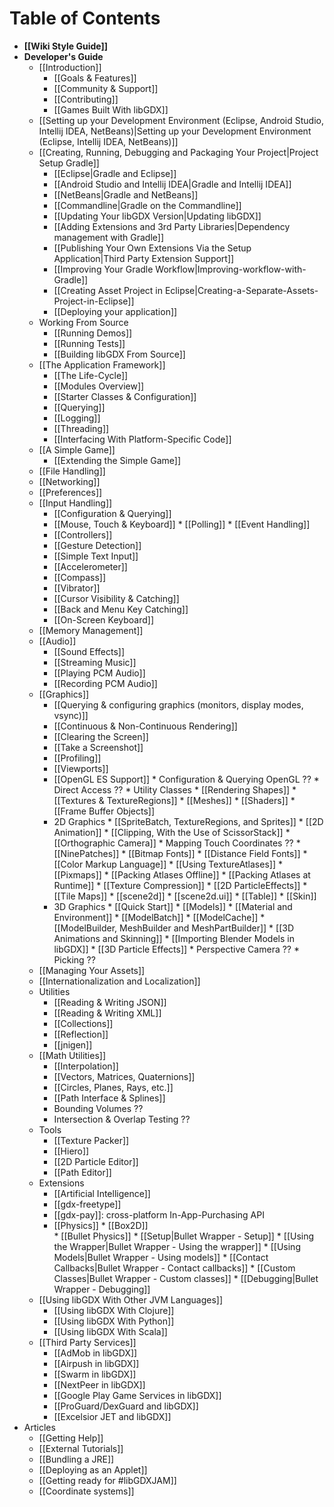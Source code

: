 # Table of Contents
  * **[[Wiki Style Guide]]**
  * **Developer's Guide**
    * [[Introduction]]
      * [[Goals & Features]]
      * [[Community & Support]]
      * [[Contributing]]
      * [[Games Built With libGDX]]
    * [[Setting up your Development Environment (Eclipse, Android Studio, Intellij IDEA,  NetBeans)|Setting up your Development Environment (Eclipse, Intellij IDEA, NetBeans)]]
    * [[Creating, Running, Debugging and Packaging Your Project|Project Setup Gradle]]
      * [[Eclipse|Gradle and Eclipse]]
      * [[Android Studio and Intellij IDEA|Gradle and Intellij IDEA]]
      * [[NetBeans|Gradle and NetBeans]]
      * [[Commandline|Gradle on the Commandline]]
      * [[Updating Your libGDX Version|Updating libGDX]]
      * [[Adding Extensions and 3rd Party Libraries|Dependency management with Gradle]]
      * [[Publishing Your Own Extensions Via the Setup Application|Third Party Extension Support]] 
      * [[Improving Your Gradle Workflow|Improving-workflow-with-Gradle]]
      * [[Creating Asset Project in Eclipse|Creating-a-Separate-Assets-Project-in-Eclipse]] 
      * [[Deploying your application]]
    * Working From Source
      * [[Running Demos]]
      * [[Running Tests]]
      * [[Building libGDX From Source]]
    * [[The Application Framework]]
      * [[The Life-Cycle]]
      * [[Modules Overview]]
      * [[Starter Classes & Configuration]]
      * [[Querying]]
      * [[Logging]]
      * [[Threading]]
      * [[Interfacing With Platform-Specific Code]]
    * [[A Simple Game]]
      * [[Extending the Simple Game]]
    * [[File Handling]]
    * [[Networking]]
    * [[Preferences]]
    * [[Input Handling]]
      * [[Configuration & Querying]]
      * [[Mouse, Touch & Keyboard]]
            * [[Polling]]
            * [[Event Handling]]
      * [[Controllers]]
      * [[Gesture Detection]]
      * [[Simple Text Input]]
      * [[Accelerometer]]
      * [[Compass]]
      * [[Vibrator]]
      * [[Cursor Visibility & Catching]]
      * [[Back and Menu Key Catching]]
      * [[On-Screen Keyboard]]
    * [[Memory Management]]
    * [[Audio]]
      * [[Sound Effects]]
      * [[Streaming Music]]
      * [[Playing PCM Audio]]
      * [[Recording PCM Audio]]
    * [[Graphics]]
      * [[Querying & configuring graphics (monitors, display modes, vsync)]]
      * [[Continuous & Non-Continuous Rendering]]
      * [[Clearing the Screen]]
      * [[Take a Screenshot]]
      * [[Profiling]]
      * [[Viewports]]
      * [[OpenGL ES Support]]
            * Configuration & Querying OpenGL ??
            * Direct Access ??
            * Utility Classes
              * [[Rendering Shapes]]
              * [[Textures & TextureRegions]]
              * [[Meshes]]
              * [[Shaders]]
              * [[Frame Buffer Objects]]
      * 2D Graphics
            * [[SpriteBatch, TextureRegions, and Sprites]]
            * [[2D Animation]]
            * [[Clipping, With the Use of ScissorStack]]
            * [[Orthographic Camera]]
            * Mapping Touch Coordinates ??
            * [[NinePatches]]
            * [[Bitmap Fonts]]
              * [[Distance Field Fonts]]
              * [[Color Markup Language]]
            * [[Using TextureAtlases]]
            * [[Pixmaps]]
            * [[Packing Atlases Offline]]
            * [[Packing Atlases at Runtime]]
            * [[Texture Compression]]
            * [[2D ParticleEffects]]
            * [[Tile Maps]]
            * [[scene2d]]
              * [[scene2d.ui]]
                  * [[Table]]
              * [[Skin]]
      * 3D Graphics
            * [[Quick Start]]
            * [[Models]]
            * [[Material and Environment]]
            * [[ModelBatch]]
            * [[ModelCache]]
            * [[ModelBuilder, MeshBuilder and MeshPartBuilder]]
            * [[3D Animations and Skinning]]
            * [[Importing Blender Models in libGDX]]
            * [[3D Particle Effects]]
            * Perspective Camera ??
            * Picking ??
    * [[Managing Your Assets]]
    * [[Internationalization and Localization]]
    * Utilities
      * [[Reading & Writing JSON]]
      * [[Reading & Writing XML]]
      * [[Collections]]
      * [[Reflection]]
      * [[jnigen]]
    * [[Math Utilities]]
      * [[Interpolation]]
      * [[Vectors, Matrices, Quaternions]]
      * [[Circles, Planes, Rays, etc.]]
      * [[Path Interface & Splines]]
      * Bounding Volumes ??
      * Intersection & Overlap Testing ??
    * Tools
      * [[Texture Packer]]
      * [[Hiero]]
      * [[2D Particle Editor]]
      * [[Path Editor]]
    * Extensions
      * [[Artificial Intelligence]]
      * [[gdx-freetype]]
      * [[gdx-pay]]: cross-platform In-App-Purchasing API
      * [[Physics]]
            * [[Box2D]]    
            * [[Bullet Physics]]
              * [[Setup|Bullet Wrapper - Setup]]
              * [[Using the Wrapper|Bullet Wrapper - Using the wrapper]]
              * [[Using Models|Bullet Wrapper - Using models]]
              * [[Contact Callbacks|Bullet Wrapper - Contact callbacks]]
              * [[Custom Classes|Bullet Wrapper - Custom classes]]
              * [[Debugging|Bullet Wrapper - Debugging]]
    * [[Using libGDX With Other JVM Languages]]
      * [[Using libGDX With Clojure]]
      * [[Using libGDX With Python]]
      * [[Using libGDX With Scala]]
    * [[Third Party Services]]
      * [[AdMob in libGDX]]
      * [[Airpush in libGDX]]
      * [[Swarm in libGDX]]
      * [[NextPeer in libGDX]]
      * [[Google Play Game Services in libGDX]]
      * [[ProGuard/DexGuard and libGDX]]
      * [[Excelsior JET and libGDX]]
  * Articles
    * [[Getting Help]]
    * [[External Tutorials]]
    * [[Bundling a JRE]]
    * [[Deploying as an Applet]]
    * [[Getting ready for #libGDXJAM]]
    * [[Coordinate systems]]